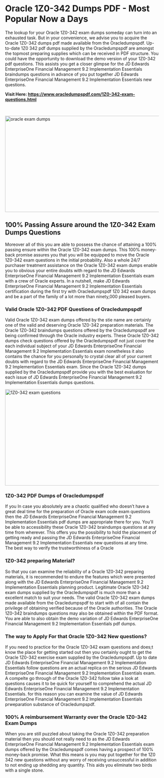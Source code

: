 <h1>Oracle 1Z0-342 Dumps PDF - Most Popular Now a Days</h1>
<p>The lookup for your Oracle 1Z0-342 exam dumps someday can turn into an exhausted task. But in your convenience, we advise you to acquire the Oracle 1Z0-342 dumps pdf made available from the Oracledumpspdf. Up-to-date 1Z0 342 pdf dumps supplied by the Oracledumpspdf are amongst the topmost preparing supplies which can be received in PDF structure. You could have the opportunity to download the demo version of your 1Z0-342 pdf questions. This assists you get a closer glimpse for the JD Edwards EnterpriseOne Financial Management 9.2 Implementation Essentials braindumps questions in advance of you put together JD Edwards EnterpriseOne Financial Management 9.2 Implementation Essentials new questions.</p>
<p><strong>Visit Here: <a href="https://www.oracledumpspdf.com/1Z0-342-exam-questions.html">https://www.oracledumpspdf.com/1Z0-342-exam-questions.html</a></strong></p>
<p>&nbsp;</p>
<p><span style="font-weight: 400;"><img style="display: block; margin-left: auto; margin-right: auto;" src="https://i.ibb.co/RCKYBmz/digital-marketing-Made-with-Poster-My-Wall.jpg" alt="oracle exam dumps" width="850" height="314" /></span></p>
<h2><strong>100% Passing Assure around the 1Z0-342 Exam Dumps Questions</strong></h2>
<p>Moreover all of this you are able to possess the chance of attaining a 100% passing ensure within the Oracle 1Z0-342 exam dumps. This 100% money-back promise assures you that you will be equipped to move the Oracle 1Z0-342 exam questions in the initial probability. Also a whole 24/7 purchaser treatment assistance on the Oracle 1Z0-342 exam dumps enable you to obvious your entire doubts with regard to the JD Edwards EnterpriseOne Financial Management 9.2 Implementation Essentials exam with a crew of Oracle experts. In a nutshell, make JD Edwards EnterpriseOne Financial Management 9.2 Implementation Essentials certification during the first try with Oracledumpspdf 1Z0 342 exam dumps and be a part of the family of a lot more than ninety,000 pleased buyers.</p>
<h3><strong>Valid Oracle 1Z0-342 PDF Questions of Oracledumpspdf</strong></h3>
<p>Valid Oracle 1Z0-342 exam dumps offered by the stie name are certainly one of the valid and deserving Oracle 1Z0-342 preparation materials. The Oracle 1Z0-342 braindumps questions offered by the Oracledumpspdf are being confirmed through the Oracle industry experts. These Oracle 1Z0-342 dumps check questions offered by the Oracledumpspdf not just cover the each individual subject of your JD Edwards EnterpriseOne Financial Management 9.2 Implementation Essentials exam nonetheless it also contains the chance for you personally to crystal clear all of your current doubts with regard to the JD Edwards EnterpriseOne Financial Management 9.2 Implementation Essentials exam. Since the Oracle 1Z0-342 dumps supplied by the Oracledumpspdf provide you with the best evaluation for each issue of JD Edwards EnterpriseOne Financial Management 9.2 Implementation Essentials dumps questions.</p>
<p><a href="https://www.oracledumpspdf.com/1Z0-342-exam-questions.html"><span style="font-weight: 400;"><img style="display: block; margin-left: auto; margin-right: auto;" src="https://i.ibb.co/zfVYYs0/Digital-Marketing-Agency-Made-with-Poster-My-Wall-1.jpg" alt="1Z0-342 exam questions" width="850" height="314" /></span></a></p>
<h3><strong>1Z0-342 PDF Dumps of Oracledumpspdf</strong></h3>
<p>If you In case you absolutely are a chaotic qualified who doesn&rsquo;t have a great deal time for the preparation of Oracle exam ocde exam questions then the JD Edwards EnterpriseOne Financial Management 9.2 Implementation Essentials pdf dumps are appropriate there for you. You'll be able to accessibility these Oracle 1Z0-342 braindumps questions at any time from wherever. This offers you the possibility to hold the placement of getting ready and passing the JD Edwards EnterpriseOne Financial Management 9.2 Implementation Essentials new questions at any time.<br />The best way to verify the trustworthiness of a Oracle</p>
<h3>1Z0-342 preparing Material?</h3>
<p>So that you can examine the reliability of a Oracle 1Z0-342 preparing materials, it is recommended to endure the features which were presented along with the JD Edwards EnterpriseOne Financial Management 9.2 Implementation Essentials planning product. Legitimate Oracle 1Z0-342 exam dumps supplied by the Oracledumpspdf is much more than a excellent match to suit your needs. The valid Oracle 1Z0-342 exam dumps made available from the Oracledumpspdf to start with of all contain the privilege of obtaining verified because of the Oracle authorities. The Oracle 1Z0-342 braindumps questions may also be obtained within the PDF format. You are able to also obtain the demo variation of JD Edwards EnterpriseOne Financial Management 9.2 Implementation Essentials pdf dumps.</p>
<h3>The way to Apply For that Oracle 1Z0-342 New questions?</h3>
<p>If you need to practice for the Oracle 1Z0-342 exam questions and does;t know the place for getting started out then you certainly ought to get the Oracle 1Z0-342 exercise exam supplied by the Oracledumpspdf. Up to date JD Edwards EnterpriseOne Financial Management 9.2 Implementation Essentials follow questions are an actual replica on the serious JD Edwards EnterpriseOne Financial Management 9.2 Implementation Essentials exam. A compelte go through of the Oracle 1Z0-342 follow take a look at questions causes it to be quick for yourself to comprehend the actual JD Edwards EnterpriseOne Financial Management 9.2 Implementation Essentials. for this reason you can examine the value of JD Edwards EnterpriseOne Financial Management 9.2 Implementation Essentials prweparation substance of Oracledumpspdf.</p>
<h3><strong>100% A reimbursement Warranty over the Oracle 1Z0-342 Exam Dumps</strong></h3>
<p>When you are still puzzled about taking the Oracle 1Z0-342 preparation material then you should not really need to as the JD Edwards EnterpriseOne Financial Management 9.2 Implementation Essentials exam dumps offered by the Oracledumpspdf comes having a prospect of 100% money-back promise. What this means is you may put together for the 1Z0 342 new questions without any worry of receiving unsuccessful in addition to not ending up shedding any quantity. This aids you eliminate two birds with a single stone.</p>
